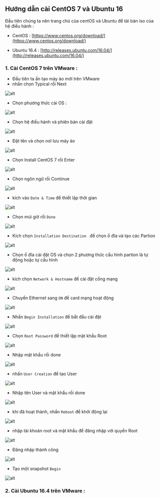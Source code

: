 ﻿## Hướng dẫn cài CentOS 7 và Ubuntu 16
Đầu tiên chúng ta nên trang chủ của centOS và Ubuntu để tải bản iso của hệ điều hành :
- CentOS : [https://www.centos.org/download/](https://www.centos.org/download/)
	
- Ubuntu 16.4 : [http://releases.ubuntu.com/16.04/](http://releases.ubuntu.com/16.04/)
### 1. Cài CentOS 7 trên VMware :
- Đầu tiên ta ấn tạo máy ảo mới trên VMware
- nhấn chọn Typical rồi Next

![alt](https://i.imgur.com/hH1Wzeh.png)
- Chọn phương thức cài OS :

![alt](https://i.imgur.com/ihgbhuZ.png)

- Chọn hệ điều hành và phiên bản cài đặt

![alt](https://i.imgur.com/Qxx11bo.png)

- Đặt tên và chọn nơi lưu máy ảo

![alt](https://i.imgur.com/sJRyAbl.png)

- Chọn Install CentOS 7 rồi Enter

![alt](https://i.imgur.com/b1EffgW.png)

- Chọn ngôn ngữ rồi Continue

![alt](https://i.imgur.com/k2D4e5O.png)

- kích vào `Date & Time` để thiết lập thời gian

![alt](https://i.imgur.com/1HLJFwf.png)

- Chọn múi giờ rồi `Done`

![alt](https://i.imgur.com/6FLpDvH.png)

- Kích chọn `Installation Destination ` để chọn ổ đĩa và tạo các Partion

![alt](https://i.imgur.com/BCkePvc.png)

- Chọn ổ đĩa cài đặt OS và chọn 2 phương thức cấu hình partion là tự động hoặc tự cấu hình

![alt](https://i.imgur.com/pJXTsyB.png)

- kích chọn `Network & Hostname` để cài đặt cổng mạng

![alt](https://i.imgur.com/Jtvku9Z.png)

- Chuyển Ethernet sang `ON` để card mạng hoạt động

![alt](https://i.imgur.com/YL7zxo4.png)

- Nhấn `Begin Installation` để bắt đầu cài đặt

![alt](https://i.imgur.com/2d26U4E.png)

- Chọn `Root Password` để thiết lập mật khẩu Root

![alt](https://i.imgur.com/eurfsdG.png)

- Nhập mật khẩu rồi done

![alt](https://i.imgur.com/5C6T6ny.png)

- nhấn `User Creation` để tạo User

![alt](https://i.imgur.com/CRE6FgT.png)

- Nhập tên User và mật khẩu rồi done

![alt](https://i.imgur.com/hz9KFAw.png)

- khi đã hoạt thành, nhấn `Reboot` để khởi động lại

![alt](https://i.imgur.com/ECPUKbj.png)

- nhập tài khoản root và mật khẩu để đăng nhập với quyền Root

![alt](https://i.imgur.com/gsaT2Ze.png)

- Đăng nhập thành công

![alt](https://i.imgur.com/p5ARbvx.png)

- Tạo một snapshot `Begin`

![alt](https://i.imgur.com/yzzQqUF.png)

### 2. Cài Ubuntu 16.4 trên VMware :
